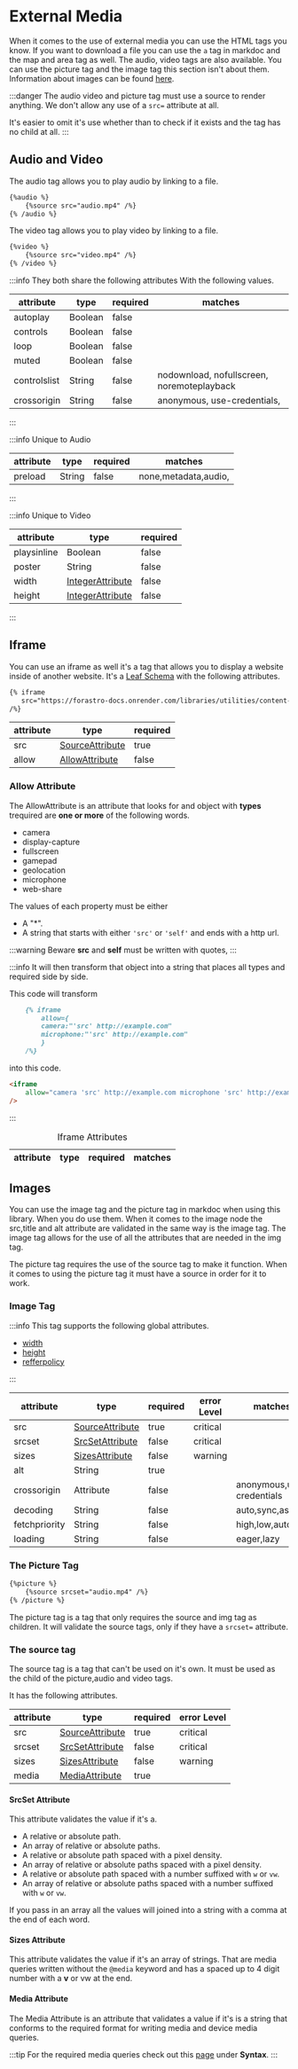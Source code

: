 <!-- markdownlint-disable MD033 -->
<!-- markdownlint-disable MD041 -->

[SourceAttribute]: /attributes/custom#sourceattribute

[IntegerAttribute]: /attributes/custom#integerattribute

[SizesAttribute]: ./external-media/custom#sizes-attribute

[SrcSetAttribute]: ./external-media#srcset-attribute

[MediaAttribute]: ./external-media#media-attribute

<script setup>

const iframeAttributesDataList = [
    {
        attribute:"name",
        type: {
            href:"/attributes/custom#sourceattribute",
            text:"SourceAttribute",
        },
        required: "false",
     },
    {
        attribute:"loading",
        type: "String",
        required: "false",
        matches: [
            "eager",
            "lazy",
        ]
     },
    {
        attribute:"sandbox",
        type: "String",
        required: "false",
        matches: [
            "allow-top-navigation-to-custom-protocols",
             "allow-top-navigation-by-user-activation",
             "allow-top-navigation",
              "allow-scripts",
              "allow-same-origin",
              "allow-popups-to-escape-sandbox",
              "allow-popups allow-pointer-lock",
              "allow-orientation-lock",
            "allow-modals",
            "allow-forms",
            "allow-downloads",
        ]
     },
    {
        attribute:"width",
        type: {
            href:"/attributes/custom#integerattribute",
            text:"IntegerAttribute",
        },
        required: "false",
     },
    {
        attribute:"height",
        type: {
            href:"/attributes/custom#integerattribute",
            text:"IntegerAttribute",
        },
        required: "false",
     },
]

</script>

# External Media

When it comes to the use of external media you can use the HTML tags you know.
If you want to download a file you can use the `a` tag in markdoc
and the map and area tag as well. The audio, video tags are also available.
You can use the picture tag and the image tag this section isn't about them.
Information about images can be found [here](/schemas/images).

:::danger
 The audio video and picture tag must use a source to render anything.
 We don't allow any use of a `src=` attribute at all.

It's easier to omit it's use whether than to check if it exists
and the tag has no child at all.
:::

## Audio and Video

The audio tag allows you to play audio by linking to a file.

```md
{%audio %}
    {%source src="audio.mp4" /%}
{% /audio %}
```

The video tag allows you to play video by linking to a file.

```md
{%video %}
    {%source src="video.mp4" /%}
{% /video %}
```

:::info
They both share the following attributes With the following values.

| attribute    | type    | required | matches                                    |
| ------------ | ------- | -------- | ------------------------------------------ |
| autoplay     | Boolean | false    |                                            |
| controls     | Boolean | false    |                                            |
| loop         | Boolean | false    |                                            |
| muted        | Boolean | false    |                                            |
| controlslist | String  | false    | nodownload, nofullscreen, noremoteplayback |
| crossorigin  | String  | false    | anonymous, use-credentials,                |

:::

:::info Unique to Audio

| attribute | type   | required | matches              |
| --------- | ------ | -------- | -------------------- |
| preload   | String | false    | none,metadata,audio, |
:::

:::info Unique to Video

| attribute   | type                                 | required |
| ----------- | ------------------------------------ | -------- |
| playsinline | Boolean                              | false    |
| poster      | String                               | false    |
| width       | [IntegerAttribute][IntegerAttribute] | false    |
| height      | [IntegerAttribute][IntegerAttribute] | false    |
:::

## Iframe

You can use an iframe as well it's a tag that allows you to display a website inside of another website.
 It's a [Leaf Schema](/attributes/index#leaf-schema) with the following attributes.

 ```md
 {% iframe 
    src="https://forastro-docs.onrender.com/libraries/utilities/content-collection-helpers" 
 /%}
 ```

| attribute | type                               | required |
| --------- | ---------------------------------- | -------- |
| src       | [SourceAttribute][SourceAttribute] | true     |
| allow     | [AllowAttribute](#allow-attribute) | false    |

### Allow Attribute

The AllowAttribute is an attribute that looks for and object with
**types** trequired are **one or more** of the following words.

- camera
- display-capture
- fullscreen
- gamepad
- geolocation
- microphone
- web-share

The values of each property must be either

- A "*".
- A string that starts with either `'src'` or `'self'` and ends with a http url.

:::warning Beware
**src** and **self** must be written with quotes,
:::

:::info It will then transform that object into a string that places all types and required side by side.

This code will transform

```md
    {% iframe 
        allow={
        camera:"'src' http://example.com"
        microphone:"'src' http://example.com"
        } 
    /%}
```

into this code.

```html
<iframe 
    allow="camera 'src' http://example.com microphone 'src' http://example.com"
/>
```

:::

<table>
<caption>
Iframe Attributes
</caption>
<thead>
 <th>attribute</th>
 <th>type</th>
 <th>required</th>
 <th>matches</th>
</thead>
<tbody>
 <template
 v-for="{attribute, type, required, matches,} of iframeAttributesDataList" :key="attribute"
 >
  <tr>
   <td>{{attribute}}</td>
   <template v-if="typeof type === 'string'">
   <td>{{type}}</td>
   </template>
   <template v-else>
   <td>
   <a :href="type.href">
    {{type.text}}
   </a>
   </td>
   </template>
   <td>{{required}}</td>
   <td>
    <template v-if="matches">
    <template v-for="(match, index) of matches">
         <div>{{match}}</div>
    </template>
    </template>
   </td>
  </tr>
 </template>
</tbody>
</table>

## Images

You can use the image tag and the picture tag in markdoc when using this library.
When you do use them. When it comes to the image node
the src,title and alt attribute are validated in the
same way is the image tag. The image tag allows for the use
of all the attributes that are needed in the img tag.

The picture tag requires the use of the source tag to make it function.
When it comes to using the picture tag it must have a source in order for it to work.

### Image Tag

:::info This tag supports the following global attributes.

- [width](../attributes/index.md#width)
- [height](../attributes/index.md#height)
- [refferpolicy](../attributes/index.md#refferpolicy)

:::

| attribute     | type                               | required | error Level | matches                   |
| ------------- | ---------------------------------- | -------- | ----------- | ------------------------- |
| src           | [SourceAttribute][SourceAttribute] | true     | critical    |                           |
| srcset        | [SrcSetAttribute][SrcSetAttribute] | false    | critical    |                           |
| sizes         | [SizesAttribute][SizesAttribute]   | false    | warning     |                           |
| alt           | String                             | true     |             |                           |
| crossorigin   | Attribute                          | false    |             | anonymous,use-credentials |
| decoding      | String                             | false    |             | auto,sync,async           |
| fetchpriority | String                             | false    |             | high,low,auto             |
| loading       | String                             | false    |             | eager,lazy                |

### The Picture Tag

```md
{%picture %}
    {%source srcset="audio.mp4" /%}
{% /picture %}
```

The picture tag is a tag that only requires the source and img tag as children. It will validate the source tags,
only if they have a `srcset=` attribute.

### The source tag

The source tag is a tag that can't be used on it's own. It must be used as the child of the picture,audio and video tags.

It has the following attributes.

| attribute | type                               | required | error Level |
| --------- | ---------------------------------- | -------- | ----------- |
| src       | [SourceAttribute][SourceAttribute] | true     | critical    |
| srcset    | [SrcSetAttribute][SrcSetAttribute] | false    | critical    |
| sizes     | [SizesAttribute][SizesAttribute]   | false    | warning     |
| media     | [MediaAttribute][MediaAttribute]   | true     |             |

#### SrcSet Attribute

This attribute validates the value if it's a.

- A relative or absolute path.
- An array of relative or absolute paths.
- A relative or absolute path spaced with a pixel density.
- An array of relative or absolute paths spaced with a pixel density.
- A relative or absolute path spaced with a number suffixed with `w`  or `vw`.
- An array of relative or absolute paths spaced with a number suffixed with `w`  or `vw`.

If you pass in an array all the values will joined into a string
with a comma at the end of each word.

#### Sizes Attribute

This attribute validates the value if it's an array of strings.
That are media queries written without the `@media` keyword and
has a spaced up to 4 digit number with a **v** or vw at the end.

#### Media Attribute

The Media Attribute is an attribute that validates a value if it's is a string that
conforms to the required format for writing media and device media queries.

:::tip
For the required media queries check out this [page](https://www.w3schools.com/tags/att_source_media.asp) under **Syntax**.
:::